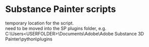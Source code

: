 # Substance Painter scripts
temporary location for the script.\
need to be moved into the SP plugins folder, e.g. C:\Users\<USERFOLDER>\Documents\Adobe\Adobe Substance 3D Painter\python\plugins

